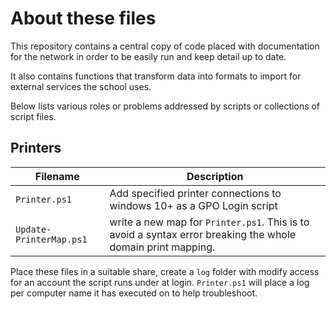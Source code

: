 # About these files

This repository contains a central copy of code placed with documentation for the network in order to be easily run and keep detail up to date.

It also contains functions that transform data into formats to import for external services the school uses.

Below lists various roles or problems addressed by scripts or collections of script files.

## Printers
Filename | Description
-|-
`Printer.ps1` | Add specified printer connections to windows 10+ as a GPO Login script
`Update-PrinterMap.ps1` | write a new map for `Printer.ps1`. This is to avoid a syntax error breaking the whole domain print mapping.

Place these files in a suitable share, create a `log` folder with modify access for an account the script runs under at login. `Printer.ps1` will place a log per computer name it has executed on to help troubleshoot.
